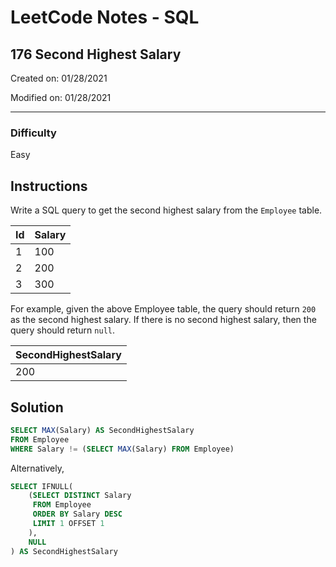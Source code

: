 # LeetCode Notes - SQL

## 176 Second Highest Salary

Created on: 01/28/2021

Modified on: 01/28/2021

---

### Difficulty

Easy

## Instructions

Write a SQL query to get the second highest salary from the `Employee` table.

| Id  | Salary |
| --- | ------ |
| 1   | 100    |
| 2   | 200    |
| 3   | 300    |

For example, given the above Employee table, the query should return `200` as the second highest salary. If there is no second highest salary, then the query should return `null`.

| SecondHighestSalary |
| ------------------- |
| 200                 |

## Solution

``` sql
SELECT MAX(Salary) AS SecondHighestSalary
FROM Employee
WHERE Salary != (SELECT MAX(Salary) FROM Employee)
```

Alternatively,

``` sql
SELECT IFNULL(
    (SELECT DISTINCT Salary
     FROM Employee
     ORDER BY Salary DESC
     LIMIT 1 OFFSET 1
    ),
    NULL
) AS SecondHighestSalary
```